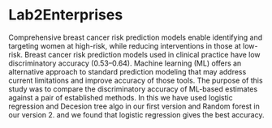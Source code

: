 # Lab2Enterprises
Comprehensive breast cancer risk prediction models enable identifying and targeting women at high-risk, while reducing interventions in those at low-risk.
Breast cancer risk prediction models used in clinical practice have low discriminatory accuracy (0.53–0.64). 
Machine learning (ML) offers an alternative approach to standard prediction modeling that may address current limitations and improve accuracy of those tools. 
The purpose of this study was to compare the discriminatory accuracy of ML-based estimates against a pair of established methods. In this we have used logistic regression 
and Decesion tree algo in our first version and Random forest  in our version 2. and we found that logistic regression gives the best accuracy.
